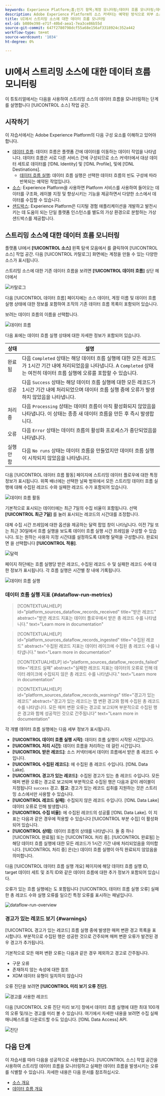 ```yaml
---
keywords: Experience Platform;홈;인기 항목;계정 모니터링;데이터 흐름 모니터링;데이터 흐름
description: Adobe Experience Platform의 소스 커넥터는 예약된 방식으로 외부 소스 데이터를 수집할 수 있습니다. 이 자습서에서는 소스 작업 영역에서 스트리밍 데이터 흐름을 모니터링하는 단계를 제공합니다.
title: UI에서 스트리밍 소스에 대한 데이터 흐름 모니터링
exl-id: b080e398-e71f-40bd-aea1-7ea3ce86b55d
source-git-commit: 647f2780798dcf55a68e156af3318924c352a442
workflow-type: tm+mt
source-wordcount: '1034'
ht-degree: 0%

---
```


# UI에서 스트리밍 소스에 대한 데이터 흐름 모니터링

이 튜토리얼에서는 다음을 사용하여 스트리밍 소스의 데이터 흐름을 모니터링하는 단계를 설명합니다 [!UICONTROL 소스] 작업 공간.

## 시작하기

이 자습서에서는 Adobe Experience Platform의 다음 구성 요소를 이해하고 있어야 합니다.

* [데이터 흐름](../../../dataflows/home.md): 데이터 흐름은 플랫폼 간에 데이터를 이동하는 데이터 작업을 나타냅니다. 데이터 흐름은 서로 다른 서비스 간에 구성되므로 소스 커넥터에서 대상 데이터 세트로 데이터를 [!DNL Identity] 및 [!DNL Profile], 및에 [!DNL Destinations].
   * [데이터 흐름 실행](../../notifications.md): 데이터 흐름 실행은 선택한 데이터 흐름의 빈도 구성에 따라 반복되는 예약된 작업입니다.
* [소스](../../home.md): Experience Platform을 사용하면 Platform 서비스를 사용하여 들어오는 데이터를 구조화, 레이블 지정 및 향상시키는 기능을 제공하면서 다양한 소스에서 데이터를 수집할 수 있습니다.
* [샌드박스](../../../sandboxes/home.md): Experience Platform은 디지털 경험 애플리케이션을 개발하고 발전시키는 데 도움이 되는 단일 플랫폼 인스턴스를 별도의 가상 환경으로 분할하는 가상 샌드박스를 제공합니다.

## 스트리밍 소스에 대한 데이터 흐름 모니터링

플랫폼 UI에서 **[!UICONTROL 소스]** 왼쪽 탐색 모음에서 를 클릭하여 [!UICONTROL 소스] 작업 공간. 다음 [!UICONTROL 카탈로그] 화면에는 계정을 만들 수 있는 다양한 소스가 표시됩니다.

스트리밍 소스에 대한 기존 데이터 흐름을 보려면 **[!UICONTROL 데이터 흐름]** 상단 헤더에서

![카탈로그](../../images/tutorials/monitor-streaming/catalog.png)

다음 [!UICONTROL 데이터 흐름] 페이지에는 소스 데이터, 계정 이름 및 데이터 흐름 실행 상태에 대한 정보를 포함하여 조직의 기존 데이터 흐름 목록이 포함되어 있습니다.

보려는 데이터 흐름의 이름을 선택합니다.

![데이터 흐름](../../images/tutorials/monitor-streaming/dataflows.png)

다음 표에는 데이터 흐름 실행 상태에 대한 자세한 정보가 포함되어 있습니다.

| 상태 | 설명 |
| ------ | ----------- |
| 완료됨 | 다음 `Completed` 상태는 해당 데이터 흐름 실행에 대한 모든 레코드가 1시간 기간 내에 처리되었음을 나타냅니다. A `Completed` 상태는 여전히 데이터 흐름 실행에 오류를 포함할 수 있습니다. |
| 성공 | 다음 `Success` 상태는 해당 데이터 흐름 실행에 대한 모든 레코드가 1시간 기간 내에 처리되었으며 데이터 흐름 실행 중에 오류가 발생하지 않았음을 나타냅니다. |
| 처리 중 | 다음 `Processing` 상태는 데이터 흐름이 아직 활성화되지 않았음을 나타냅니다. 이 상태는 종종 새 데이터 흐름을 만든 후 즉시 발생합니다. |
| 오류 | 다음 `Error` 상태는 데이터 흐름의 활성화 프로세스가 중단되었음을 나타냅니다. |
| 실행 안 함 | 다음 `No runs` 상태는 데이터 흐름을 만들었지만 데이터 흐름 실행이 시작되지 않았음을 나타냅니다. |

다음 [!UICONTROL 데이터 흐름 활동] 페이지에 스트리밍 데이터 플로우에 대한 특정 정보가 표시됩니다. 위쪽 배너에는 선택한 날짜 범위에서 모든 스트리밍 데이터 흐름 실행에 대해 수집된 레코드 수와 실패한 레코드 수가 포함되어 있습니다.

![데이터 흐름 활동](../../images/tutorials/monitor-streaming/dataflow-activity.png)

기본적으로 표시되는 데이터에는 최근 7일의 수집 비율이 포함됩니다. 선택 **[!UICONTROL 최근 7일]** 를 눌러 표시되는 레코드의 시간대를 조정합니다.

대체 수집 시간 프레임에 대한 옵션을 제공하는 달력 팝업 창이 나타납니다. 이전 7일 또는 최근 30일에서 흐름 실행을 보도록 데이터 흐름 실행 시간 프레임을 구성할 수 있습니다. 또는 원하는 사용자 지정 시간대를 설정하도록 대화형 달력을 구성합니다. 완료되면 을 선택합니다 **[!UICONTROL 적용]**.

![달력](../../images/tutorials/monitor-streaming/calendar.png)

페이지 하단에는 흐름 실행당 받은 레코드, 수집된 레코드 수 및 실패한 레코드 수에 대한 정보가 표시됩니다. 각 흐름 실행은 시간별 창 내에 기록됩니다.

![데이터 흐름 실행](../../images/tutorials/monitor-streaming/dataflow-run.png)

### 데이터 흐름 실행 지표 {#dataflow-run-metrics}

>[!CONTEXTUALHELP]
>id="platform_sources_dataflow_records_received"
>title="받은 레코드"
>abstract="받은 레코드 지표는 데이터 플로우에서 받은 총 레코드 수를 나타냅니다."
>text="Learn more in documentation"

>[!CONTEXTUALHELP]
>id="platform_sources_dataflow_records_ingested"
>title="수집된 레코드"
>abstract="수집된 레코드 지표는 데이터 레이크에 수집된 총 레코드 수를 나타냅니다."
>text="Learn more in documentation"

>[!CONTEXTUALHELP]
>id="platform_sources_dataflow_records_failed"
>title="레코드 실패"
>abstract="실패한 레코드 지표는 데이터의 오류로 인해 데이터 레이크에 수집되지 않은 총 레코드 수를 나타냅니다."
>text="Learn more in documentation"

>[!CONTEXTUALHELP]
>id="platform_sources_dataflow_records_warnings"
>title="경고가 있는 레코드"
>abstract="경고가 있는 레코드는 맵 변환 경고와 함께 수집된 총 레코드 수를 나타냅니다. 모든 매퍼 변환 오류는 경고로 보고되며 부분적으로 수집된 행은 경고와 함께 성공적인 것으로 간주됩니다"
>text="Learn more in documentation"

각 개별 데이터 흐름 실행에는 다음 세부 정보가 표시됩니다.

* **[!UICONTROL 데이터 흐름 실행 시작]**: 데이터 흐름 실행이 시작된 시간입니다.
* **[!UICONTROL 처리 시간]**: 데이터 흐름을 처리하는 데 걸린 시간입니다.
* **[!UICONTROL 받은 레코드]**: 소스 커넥터에서 데이터 흐름에서 받은 총 레코드 수입니다.
* **[!UICONTROL 수집된 레코드]**: 에 수집된 총 레코드 수입니다. [!DNL Data Lake].
* **[!UICONTROL 경고가 있는 레코드]**: 수집된 경고가 있는 총 레코드 수입니다. 모든 매퍼 변환 오류는 경고로 보고되며 부분적으로 수집된 행은 다음과 같이 레이블이 지정됩니다 `success` 경고. **참고**: 경고가 있는 레코드 섭취를 지원하는 것은 스트리밍 소스에서만 사용할 수 있습니다.
* **[!UICONTROL 레코드 실패]**: 수집되지 않은 레코드 수입니다. [!DNL Data Lake] 데이터 오류로 인해 발생합니다.
* **[!UICONTROL 수집 비율]**: 에 수집된 레코드의 성공률 [!DNL Data Lake]. 이 지표는 다음과 같은 경우에 적용할 수 있습니다 [!UICONTROL 부분 수집] 이 활성화되어 있습니다.
* **[!UICONTROL 상태]**: 데이터 흐름의 상태를 나타냅니다. 둘 중 하나 [!UICONTROL 완료됨] 또는 [!UICONTROL 처리 중]. [!UICONTROL 완료됨] 는 해당 데이터 흐름 실행에 대한 모든 레코드가 1시간 기간 내에 처리되었음을 의미합니다. [!UICONTROL 처리 중] 은(는) 데이터 흐름 실행이 아직 완료되지 않았음을 의미합니다.

다음 [!UICONTROL 데이터 흐름 실행 개요] 페이지에 해당 데이터 흐름 실행 ID, target 데이터 세트 및 조직 ID와 같은 데이터 흐름에 대한 추가 정보가 포함되어 있습니다.

오류가 있는 흐름 실행에는 도 포함됩니다 [!UICONTROL 데이터 흐름 실행 오류] 실패한 총 레코드 수와 실행 오류를 일으킨 특정 오류를 표시하는 패널입니다.

![dataflow-run-overview](../../images/tutorials/monitor-streaming/dataflow-run-overview.png)

### 경고가 있는 레코드 보기 {#warnings}

[!UICONTROL 경고가 있는 레코드] 흐름 실행 중에 발생한 매퍼 변환 경고 목록을 표시합니다. 부분적으로 수집된 행은 성공한 것으로 간주되며 매퍼 변환 오류가 발견된 경우 경고가 추가됩니다.

기본적으로 모든 매퍼 변환 오류는 다음과 같은 경우 제외하고 경고로 간주됩니다.

* 구문 오류
* 존재하지 않는 속성에 대한 참조
* XDM 데이터 유형이 일치하지 않습니다

오류 진단을 보려면 **[!UICONTROL 미리 보기 오류 진단]**.

![경고를 사용한 레코드](../../images/tutorials/monitor-streaming/records-with-warnings.png)

다음 [!UICONTROL 오류 진단 미리 보기] 창에서 데이터 흐름 실행에 대한 최대 100개의 오류 및/또는 경고를 미리 볼 수 있습니다. 여기에서 자세한 내용을 보려면 수집 실패 매니페스트를 다운로드할 수도 있습니다. [!DNL Data Access] API.

![진단](../../images/tutorials/monitor-streaming/diagnostics.png)

## 다음 단계

이 자습서를 따라 다음을 성공적으로 사용했습니다. [!UICONTROL 소스] 작업 공간을 사용하여 스트리밍 데이터 흐름을 모니터링하고 실패한 데이터 흐름을 발생시키는 오류를 식별할 수 있습니다. 자세한 내용은 다음 문서를 참조하십시오.

* [소스 개요](../../home.md)
* [데이터 흐름 개요](../../../dataflows/home.md)
